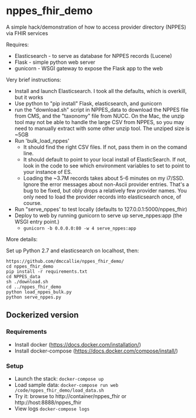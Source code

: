 # nppes_fhir_demo
A simple hack/demonstration of how to access provider directory (NPPES) via FHIR services

Requires:
- Elasticsearch - to serve as database for NPPES records (Lucene)
- Flask - simple python web server
- gunicorn - WSGI gateway to expose the Flask app to the web


Very brief instructions:
- Install and launch Elasticsearch. I took all the defaults, which is overkill, but it works
- Use python to "pip install" Flask, elasticsearch, and gunicorn
- run the "download.sh" script in NPPES_data to download the NPPES file from CMS, and the "taxonomy" file from NUCC. On the Mac, the unzip tool may not be able to handle the large CSV from NPPES, so you may need to manually extract with some other unzip tool. The unziped size is ~5GB
- Run 'bulk_load_nppes'
  - It should find the right CSV files.  If not, pass them in on the comand line.
  - It should default to point to your local install of ElasticSearch. If not, look in the code to see which environment variables to set to point to your instance of ES.
  - Loading the ~3.7M records takes about 5-6 minutes on my i7/SSD. Ignore the error messages about non-Ascii provider entries. That's a bug to be fixed, but obly drops a relatively few provider names. You only need to load the provider records into elasticsearch once, of course.
- Run "serve_nppes' to test locally (defaults to 127.0.0.1:5000/nppes_fhir)
- Deploy to web by running gunicorn to serve up serve_nppes:app (the WSGI entry point.)
  - `gunicorn -b 0.0.0.0:80 -w 4 serve_nppes:app` 


More details:

Set up Python 2.7 and elasticsearch on localhost, then:

```
https://github.com/dmccallie/nppes_fhir_demo/
cd nppes_fhir_demo
pip install -r requirements.txt
cd NPPES_data
sh ./download.sh
cd ../nppes_fhir_demo
python load_nppes_bulk.py
python serve_nppes.py
```

## Dockerized version

### Requirements

 * Install docker (https://docs.docker.com/installation/)
 * Install docker-compose (https://docs.docker.com/compose/install/)

### Setup

 * Launch the stack: `docker-compose up`
 * Load sample data: `docker-compose run web /code/nppes_fhir_demo/load_data.sh`
 * Try it: browse to http://container/nppes_fhir or http://host:8888/nppes_fhir
 * View logs `docker-compose logs`
